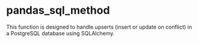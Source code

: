 # pandas_sql_method
This function is designed to handle upserts (insert or update on conflict) in a PostgreSQL database using SQLAlchemy.
